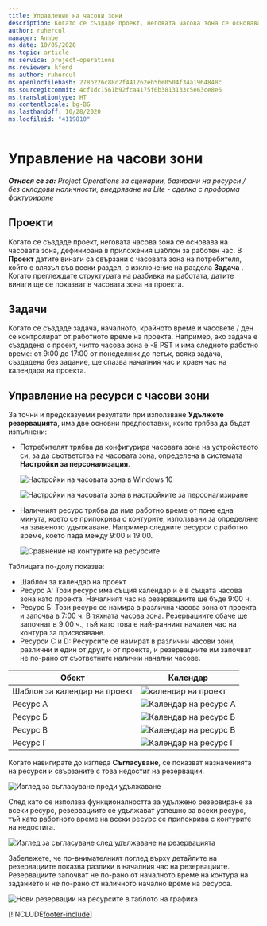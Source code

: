 ```yaml
---
title: Управление на часови зони
description: Когато се създаде проект, неговата часова зона се основава на часовата зона, дефинирана в приложения шаблон за работен час.
author: ruhercul
manager: Annbe
ms.date: 10/05/2020
ms.topic: article
ms.service: project-operations
ms.reviewer: kfend
ms.author: ruhercul
ms.openlocfilehash: 278b226c88c2f441262eb5be0504f34a1964848c
ms.sourcegitcommit: 4cf1dc1561b92fca4175f0b3813133c5e63ce8e6
ms.translationtype: HT
ms.contentlocale: bg-BG
ms.lasthandoff: 10/28/2020
ms.locfileid: "4119810"
---
```

# <a name="manage-time-zones"></a>Управление на часови зони

_**Отнася се за:** Project Operations за сценарии, базирани на ресурси / без складови наличности, внедряване на Lite - сделка с проформа фактуриране_


## <a name="projects"></a>Проекти

Когато се създаде проект, неговата часова зона се основава на часовата зона, дефинирана в приложения шаблон за работен час. В **Проект** датите винаги са свързани с часовата зона на потребителя, който е влязъл във всеки раздел, с изключение на раздела **Задача** . Когато преглеждате структурата на разбивка на работата, датите винаги ще се показват в часовата зона на проекта.

## <a name="tasks"></a>Задачи

Когато се създаде задача, началното, крайното време и часовете / ден се контролират от работното време на проекта. Например, ако задача е създадена с проект, чиято часова зона е -8 PST и има следното работно време: от 9:00 до 17:00 от понеделник до петък, всяка задача, създадена без задание, ще спазва началния час и краен час на календара на проекта.

## <a name="manage-resources-with-time-zones"></a>Управление на ресурси с часови зони

За точни и предсказуеми резултати при използване **Удължете резервацията**, има две основни предпоставки, които трябва да бъдат изпълнени:  

- Потребителят трябва да конфигурира часовата зона на устройството си, за да съответства на часовата зона, определена в системата **Настройки за персонализация**.
 
  ![Настройки на часовата зона в Windows 10](media/reconcile-assignments-03.png)

  ![Настройки на часовата зона в настройките за персонализиране](media/reconcile-assignments-04.png)
 
- Наличният ресурс трябва да има работно време от поне една минута, което се припокрива с контурите, използвани за определяне на заявеното удължаване. Например следните ресурси с работно време, което пада между 9:00 и 19:00. 

  ![Сравнение на контурите на ресурсите](media/reconcile-assignments-05.png)

Таблицата по-долу показва:

- Шаблон за календар на проект
- Ресурс А: Този ресурс има същия календар и е в същата часова зона като проекта. Началният час на резервациите ще бъде 9:00 ч.
- Ресурс Б: Този ресурс се намира в различна часова зона от проекта и започва в 7:00 ч. В тяхната часова зона. Резервациите обаче ще започнат в 9:00 ч., тъй като това е най-ранният начален час на контура за присвояване.
- Ресурси C и D: Ресурсите се намират в различни часови зони, различни и един от друг, и от проекта, и резервациите им започват не по-рано от съответните налични начални часове.

|Обект  |Календар  |
|-|-|
|Шаблон за календар на проект   | ![календар на проект](media/reconcile-assignments-06.png) |
|Ресурс А  | ![Календар на ресурс А](media/reconcile-assignments-06.png) |
|Ресурс Б  |  ![Календар на ресурс Б](media/reconcile-assignments-07.png) |
|Ресурс В  |  ![Календар на ресурс В](media/reconcile-assignments-08.png) |
|Ресурс Г  | ![Календар на ресурс Г](media/reconcile-assignments-09.png)  |
 
Когато навигирате до изгледа **Съгласуване**, се показват назначенията на ресурси и свързаните с това недостиг на резервации.

![Изглед за съгласуване преди удължаване](media/reconcile-assignments-10.png)

След като се използва функционалността за удължено резервиране за всеки ресурс, резервациите се удължават успешно за всеки ресурс, тъй като работното време на всеки ресурс се припокрива с контурите на недостига.

![Изглед за съгласуване след удължаване на резервацията](media/reconcile-assignments-11.png) 

Забележете, че по-внимателният поглед върху детайлите на резервациите показва разлики в началния час на резервациите. Резервациите започват не по-рано от началното време на контура на заданието и не по-рано от наличното начално време на ресурса.

![Нови резервации на ресурсите в таблото на графика](media/reconcile-assignments-12.png)


[!INCLUDE[footer-include](../includes/footer-banner.md)]
